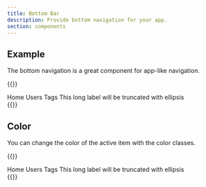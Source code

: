 ```yaml
---
title: Bottom Bar
description: Provide bottom navigation for your app.
section: components
---
```


## Example
The bottom navigation is a great component for app-like navigation.

{{<example>}}
<nav class="bottom-bar">
  <a class="bottom-bar-item active">
    <i class="vi vi-house bottom-bar-item-icon"></i>
    <span class="bottom-bar-item-label">Home</span>
  </a>
  <a class="bottom-bar-item">
    <i class="vi vi-users bottom-bar-item-icon"></i>
    <span class="bottom-bar-item-label">Users</span>
  </a>
  <a class="bottom-bar-item" aria-current="page">
    <i class="vi vi-tag bottom-bar-item-icon"></i>
    <span class="bottom-bar-item-label">Tags</span>
  </a>
  <a class="bottom-bar-item" aria-current="page">
    <i class="vi vi-ellipsis bottom-bar-item-icon"></i>
    <span class="bottom-bar-item-label">This long label will be truncated with ellipsis</span>
  </a>
</nav>
{{</example>}}

## Color
You can change the color of the active item with the color classes.

{{<example>}}
<nav class="bottom-bar red">
  <a class="bottom-bar-item active">
    <i class="vi vi-house bottom-bar-item-icon"></i>
    <span class="bottom-bar-item-label">Home</span>
  </a>
  <a class="bottom-bar-item">
    <i class="vi vi-users bottom-bar-item-icon"></i>
    <span class="bottom-bar-item-label">Users</span>
  </a>
  <a class="bottom-bar-item" aria-current="page">
    <i class="vi vi-tag bottom-bar-item-icon"></i>
    <span class="bottom-bar-item-label">Tags</span>
  </a>
  <a class="bottom-bar-item" aria-current="page">
    <i class="vi vi-ellipsis bottom-bar-item-icon"></i>
    <span class="bottom-bar-item-label">This long label will be truncated with ellipsis</span>
  </a>
</nav>
{{</example>}}
